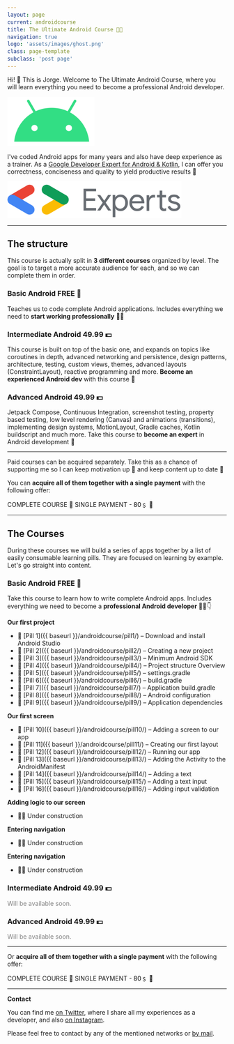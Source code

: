 ```yaml
---
layout: page
current: androidcourse
title: The Ultimate Android Course 👨‍🏫
navigation: true
logo: 'assets/images/ghost.png'
class: page-template
subclass: 'post page'
---
```


Hi! 👋 This is Jorge. Welcome to The Ultimate Android Course, where you will learn everything you need to become a professional Android developer.

<img src="../assets/images/androidlogo2.png" alt="My portrait pic" style="width:200px;">

I've coded Android apps for many years and also have deep experience as a trainer. As a <a href="https://developers.google.com/community/experts/directory/profile/profile-jorge_castillo">Google Developer Expert for Android & Kotlin</a>, I can offer you correctness, conciseness and quality to yield productive results 🚀

<img src="../assets/images/gde.png" alt="My portrait pic" style="width:400px;">

---

## The structure

This course is actually split in **3 different courses** organized by level. The goal is to target a more accurate audience for each, and so we can complete them in order.

### Basic Android <span class="freetag">FREE 🎁</span>

Teaches us to code complete Android applications. Includes everything we need to **start working professionally** 👨‍💻

### Intermediate Android <span class="paidtag-inline">49.99 💵</span>

This course is built on top of the basic one, and expands on topics like coroutines in depth, advanced networking and persistence, design patterns, architecture, testing, custom views, themes, advanced layouts (ConstraintLayout), reactive programming and more. **Become an experienced Android dev** with this course 🤩

### Advanced Android <span class="paidtag-inline">49.99 💵</span>

Jetpack Compose, Continuous Integration, screenshot testing, property based testing, low level rendering (Canvas) and animations (transitions), implementing design systems, MotionLayout, Gradle caches, Kotlin buildscript and much more. Take this course to **become an expert** in Android development 🚀

---

Paid courses can be acquired separately. Take this as a chance of supporting me so I can keep motivation up 🙌 and keep content up to date 🙏

You can **acquire all of them together with a single payment** with the following offer:

<span class="paidtag">COMPLETE COURSE 🚀 SINGLE PAYMENT - <span style="color:#000000;">80﹩ 🤩</span></span>

---

## The Courses

During these courses we will build a series of apps together by a list of easily consumable learning pills. They are focused on learning by example. Let's go straight into content.

### Basic Android <span class="freetag">FREE 🎁</span>

Take this course to learn how to write complete Android apps. Includes everything we need to become a **professional Android developer** 👨‍💻👇

**Our first project**

* 💊 [Pill 1]({{ baseurl }}/androidcourse/pill1/) – Download and install Android Studio
* 💊 [Pill 2]({{ baseurl }}/androidcourse/pill2/) – Creating a new project
* 💊 [Pill 3]({{ baseurl }}/androidcourse/pill3/) – Minimum Android SDK
* 💊 [Pill 4]({{ baseurl }}/androidcourse/pill4/) – Project structure Overview
* 💊 [Pill 5]({{ baseurl }}/androidcourse/pill5/) – settings.gradle
* 💊 [Pill 6]({{ baseurl }}/androidcourse/pill6/) – build.gradle
* 💊 [Pill 7]({{ baseurl }}/androidcourse/pill7/) – Application build.gradle
* 💊 [Pill 8]({{ baseurl }}/androidcourse/pill8/) – Android configuration
* 💊 [Pill 9]({{ baseurl }}/androidcourse/pill9/) – Application dependencies

**Our first screen**

* 💊 [Pill 10]({{ baseurl }}/androidcourse/pill10/) – Adding a screen to our app
* 💊 [Pill 11]({{ baseurl }}/androidcourse/pill11/) – Creating our first layout
* 💊 [Pill 12]({{ baseurl }}/androidcourse/pill12/) – Running our app
* 💊 [Pill 13]({{ baseurl }}/androidcourse/pill13/) – Adding the Activity to the AndroidManifest
* 💊 [Pill 14]({{ baseurl }}/androidcourse/pill14/) – Adding a text
* 💊 [Pill 15]({{ baseurl }}/androidcourse/pill15/) – Adding a text input
* 💊 [Pill 16]({{ baseurl }}/androidcourse/pill16/) – Adding input validation

**Adding logic to our screen**

* 👷‍♂️ Under construction

**Entering navigation**

* 👷‍♂️ Under construction

**Entering navigation**

* 👷‍♂️ Under construction

### Intermediate Android <span class="paidtag-inline">49.99 💵</span>

<span style="color:gray">Will be available soon.</span>

### Advanced Android <span class="paidtag-inline">49.99 💵</span>

<span style="color:gray">Will be available soon.</span>

---

Or **acquire all of them together with a single payment** with the following offer:

<span class="paidtag">COMPLETE COURSE 🚀 SINGLE PAYMENT - <span style="color:#000000;">80﹩ 🤩</span></span>

---

**Contact**

You can find me [on Twitter](https://www.twitter.com/JorgeCastilloPR), where I share all my experiences as a developer, and also [on Instagram](https://www.instagram.com/jorgecastillopr).


Please feel free to contact by any of the mentioned networks or [by mail](mailto:jorge.castillo.prz@gmail.com).
